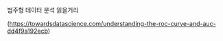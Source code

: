 범주형 데이터 분석 읽을거리

(https://towardsdatascience.com/understanding-the-roc-curve-and-auc-dd4f9a192ecb)

